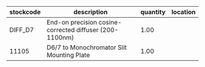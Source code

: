 |stockcode|description|quantity|location|
|---------|-----------|--------|--------|
|DIFF_D7|End-on precision cosine-corrected diffuser (200- 1100nm)|1.00||
|11105|D6/7 to Monochromator Slit Mounting Plate|1.00||
